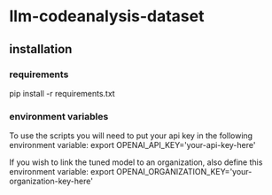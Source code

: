 # llm-codeanalysis-dataset

## installation

### requirements
pip install -r requirements.txt

### environment variables

To use the scripts you will need to put your api key in the following environment variable:
export OPENAI_API_KEY='your-api-key-here'

If you wish to link the tuned model to an organization, also define this environment variable:
export OPENAI_ORGANIZATION_KEY='your-organization-key-here'